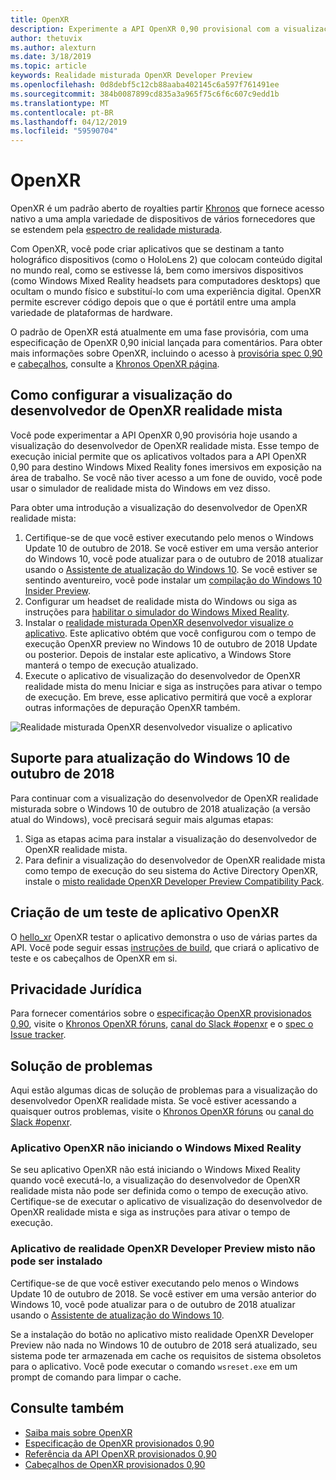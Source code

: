 ```yaml
---
title: OpenXR
description: Experimente a API OpenXR 0,90 provisional com a visualização do desenvolvedor de OpenXR realidade mista.
author: thetuvix
ms.author: alexturn
ms.date: 3/18/2019
ms.topic: article
keywords: Realidade misturada OpenXR Developer Preview
ms.openlocfilehash: 0d8debf5c12cb88aaba402145c6a597f761491ee
ms.sourcegitcommit: 384b0087899cd835a3a965f75c6f6c607c9edd1b
ms.translationtype: MT
ms.contentlocale: pt-BR
ms.lasthandoff: 04/12/2019
ms.locfileid: "59590704"
---
```

# <a name="openxr"></a>OpenXR

OpenXR é um padrão aberto de royalties partir [Khronos](https://www.khronos.org/) que fornece acesso nativo a uma ampla variedade de dispositivos de vários fornecedores que se estendem pela [espectro de realidade misturada](mixed-reality.md).

Com OpenXR, você pode criar aplicativos que se destinam a tanto holográfico dispositivos (como o HoloLens 2) que colocam conteúdo digital no mundo real, como se estivesse lá, bem como imersivos dispositivos (como Windows Mixed Reality headsets para computadores desktops) que ocultam o mundo físico e substituí-lo com uma experiência digital.  OpenXR permite escrever código depois que o que é portátil entre uma ampla variedade de plataformas de hardware.

O padrão de OpenXR está atualmente em uma fase provisória, com uma especificação de OpenXR 0,90 inicial lançada para comentários.  Para obter mais informações sobre OpenXR, incluindo o acesso à [provisória spec 0,90](https://www.khronos.org/registry/OpenXR/specs/0.90/html/xrspec.html) e [cabeçalhos](https://github.com/KhronosGroup/OpenXR-Docs/tree/master/include/openxr), consulte a [Khronos OpenXR página](https://www.khronos.org/openxr/).

## <a name="setting-up-the-mixed-reality-openxr-developer-preview"></a>Como configurar a visualização do desenvolvedor de OpenXR realidade mista

Você pode experimentar a API OpenXR 0,90 provisória hoje usando a visualização do desenvolvedor de OpenXR realidade mista.  Esse tempo de execução inicial permite que os aplicativos voltados para a API OpenXR 0,90 para destino Windows Mixed Reality fones imersivos em exposição na área de trabalho.  Se você não tiver acesso a um fone de ouvido, você pode usar o simulador de realidade mista do Windows em vez disso.

Para obter uma introdução a visualização do desenvolvedor de OpenXR realidade mista:

1. Certifique-se de que você estiver executando pelo menos o Windows Update 10 de outubro de 2018.  Se você estiver em uma versão anterior do Windows 10, você pode atualizar para o de outubro de 2018 atualizar usando o [Assistente de atualização do Windows 10](https://www.microsoft.com/en-us/software-download/windows10).  Se você estiver se sentindo aventureiro, você pode instalar um [compilação do Windows 10 Insider Preview](https://insider.windows.com).
1. Configurar um headset de realidade mista do Windows ou siga as instruções para [habilitar o simulador do Windows Mixed Reality](using-the-windows-mixed-reality-simulator.md).
1. Instalar o [realidade misturada OpenXR desenvolvedor visualize o aplicativo](https://www.microsoft.com/store/productId/9n5cvvl23qbt).  Este aplicativo obtém que você configurou com o tempo de execução OpenXR preview no Windows 10 de outubro de 2018 Update ou posterior.  Depois de instalar este aplicativo, a Windows Store manterá o tempo de execução atualizado.
1. Execute o aplicativo de visualização do desenvolvedor de OpenXR realidade mista do menu Iniciar e siga as instruções para ativar o tempo de execução.  Em breve, esse aplicativo permitirá que você a explorar outras informações de depuração OpenXR também.

![Realidade misturada OpenXR desenvolvedor visualize o aplicativo](images/mixed-reality-openxr-developer-preview.png)

## <a name="support-for-windows-10-october-2018-update"></a>Suporte para atualização do Windows 10 de outubro de 2018

Para continuar com a visualização do desenvolvedor de OpenXR realidade misturada sobre o Windows 10 de outubro de 2018 atualização (a versão atual do Windows), você precisará seguir mais algumas etapas:

1. Siga as etapas acima para instalar a visualização do desenvolvedor de OpenXR realidade mista.
1. Para definir a visualização do desenvolvedor de OpenXR realidade mista como tempo de execução do seu sistema do Active Directory OpenXR, instale o [misto realidade OpenXR Developer Preview Compatibility Pack](https://aka.ms/openxr-compat).

## <a name="building-a-test-openxr-app"></a>Criação de um teste de aplicativo OpenXR

O [hello_xr](https://github.com/KhronosGroup/OpenXR-SDK/tree/master/src/tests/hello_xr) OpenXR testar o aplicativo demonstra o uso de várias partes da API.  Você pode seguir essas [instruções de build](https://github.com/KhronosGroup/OpenXR-SDK/blob/master/BUILDING.md), que criará o aplicativo de teste e os cabeçalhos de OpenXR em si.

## <a name="feedback"></a>Privacidade Jurídica

Para fornecer comentários sobre o [especificação OpenXR provisionados 0,90](https://www.khronos.org/registry/OpenXR/specs/0.90/html/xrspec.html), visite o [Khronos OpenXR fóruns](https://community.khronos.org/c/openxr), [canal do Slack #openxr](https://khr.io/slack) e o [spec o Issue tracker](https://github.com/KhronosGroup/OpenXR-Docs/issues).

## <a name="troubleshooting"></a>Solução de problemas

Aqui estão algumas dicas de solução de problemas para a visualização do desenvolvedor OpenXR realidade mista.  Se você estiver acessando a quaisquer outros problemas, visite o [Khronos OpenXR fóruns](https://community.khronos.org/c/openxr) ou [canal do Slack #openxr](https://khr.io/slack).

### <a name="openxr-app-not-starting-windows-mixed-reality"></a>Aplicativo OpenXR não iniciando o Windows Mixed Reality

Se seu aplicativo OpenXR não está iniciando o Windows Mixed Reality quando você executá-lo, a visualização do desenvolvedor de OpenXR realidade mista não pode ser definida como o tempo de execução ativo.  Certifique-se de executar o aplicativo de visualização do desenvolvedor de OpenXR realidade mista e siga as instruções para ativar o tempo de execução.

### <a name="mixed-reality-openxr-developer-preview-app-cannot-be-installed"></a>Aplicativo de realidade OpenXR Developer Preview misto não pode ser instalado 

Certifique-se de que você estiver executando pelo menos o Windows Update 10 de outubro de 2018.  Se você estiver em uma versão anterior do Windows 10, você pode atualizar para o de outubro de 2018 atualizar usando o [Assistente de atualização do Windows 10](https://www.microsoft.com/en-us/software-download/windows10).

Se a instalação do botão no aplicativo misto realidade OpenXR Developer Preview não nada no Windows 10 de outubro de 2018 será atualizado, seu sistema pode ter armazenada em cache os requisitos de sistema obsoletos para o aplicativo.  Você pode executar o comando `wsreset.exe` em um prompt de comando para limpar o cache.

## <a name="see-also"></a>Consulte também

* [Saiba mais sobre OpenXR](https://www.khronos.org/openxr/)
* [Especificação de OpenXR provisionados 0,90](https://www.khronos.org/registry/OpenXR/specs/0.90/html/xrspec.html)
* [Referência da API OpenXR provisionados 0,90](https://www.khronos.org/registry/OpenXR/specs/0.90/man/html/)
* [Cabeçalhos de OpenXR provisionados 0,90](https://github.com/KhronosGroup/OpenXR-Docs/tree/master/include/openxr)
